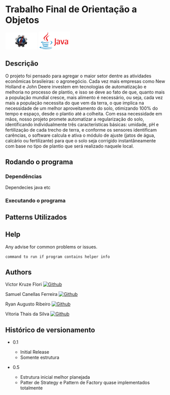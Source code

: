 # Trabalho Final de Orientação a Objetos

<img width="100px" src="Imagens/Unifei-logo.png" title="Universidade Federal de Itajubá">
<img width="100px" src="Imagens/java-logo.png" title="Java">

## Descrição

O projeto foi pensado para agregar o maior setor dentre as atividades econômicas brasileiras: o agronegócio. Cada vez mais empresas como New Holland e John Deere investem em tecnologias de automatização e melhoria no processo de plantio, e isso se deve ao fato de que, quanto mais a população mundial cresce, mais alimento é necessário, ou seja, cada vez mais a população necessita do que vem da terra, o que implica na necessidade de um melhor aproveitamento do solo, otimizando 100% do tempo e espaço, desde o plantio até a colheita. Com essa necessidade em mãos, nosso projeto promete automatizar a regularização do solo, identificando individualmente três características básicas: umidade, pH e fertilização de cada trecho de terra, e conforme os sensores identificam carências, o software calcula e ativa o módulo de ajuste (jatos de água, calcário ou fertilizante) para que o solo seja corrigido instantâneamente com base no tipo de plantio que será realizado naquele local.

## Rodando o programa

### Dependências 

Dependecies java etc

### Executando o programa

## Patterns Utilizados

## Help

Any advise for common problems or issues.
```
command to run if program contains helper info
```

## Authors

Victor Kruze FIori [![Github](https://img.shields.io/badge/GitHub-100000?style=for-the-badge&logo=github&logoColor=white)](https://github.com/Kruzefiori)

Samuel Canellas Ferreira [![Github](https://img.shields.io/badge/GitHub-100000?style=for-the-badge&logo=github&logoColor=white)](https://github.com/Samscuckoo-projects)

Ryan Augusto Ribeiro [![Github](https://img.shields.io/badge/GitHub-100000?style=for-the-badge&logo=github&logoColor=white)](https://github.com/RyanForward)

Vitoria Thais da Silva [![Github](https://img.shields.io/badge/GitHub-100000?style=for-the-badge&logo=github&logoColor=white)](https://github.com/vitori4th)


## Histórico de versionamento

* 0.1
    * Initial Release
    * Somente estrutura
    
* 0.5
    * Estrutura inicial melhor planejada
    * Patter de Strategy e Pattern de Factory quase implementados totalmente
